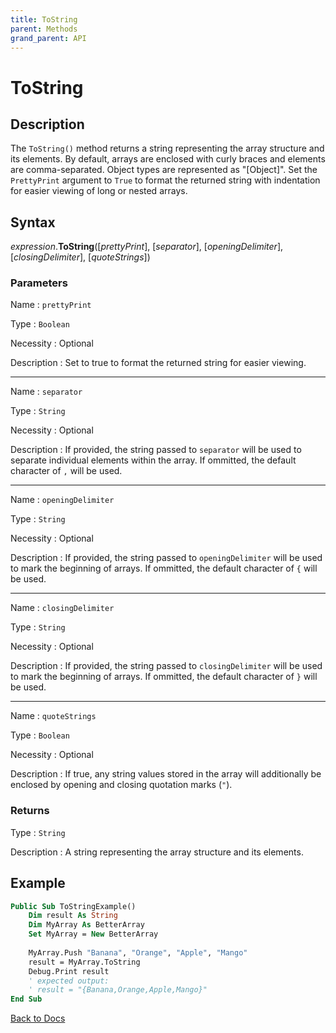 ```yaml
---
title: ToString
parent: Methods
grand_parent: API
---
```


# ToString

## Description
The `ToString()` method returns a string representing the array structure and its elements. By default, arrays are enclosed with curly braces and elements are comma-separated. Object types are represented as "[Object]". Set the `PrettyPrint` argument to `True` to format the returned string with indentation for easier viewing of long or nested arrays.

## Syntax

*expression*.**ToString**([*prettyPrint*], [*separator*], [*openingDelimiter*], [*closingDelimiter*], [*quoteStrings*])

### Parameters

Name 
: `prettyPrint`

Type
: `Boolean`

Necessity
: Optional

Description
: Set to true to format the returned string for easier viewing.

---

Name 
: `separator`

Type
: `String`

Necessity
: Optional

Description
: If provided, the string passed to `separator` will be used to separate individual elements within the array. If ommitted, the default character of `,` will be used.

---

Name 
: `openingDelimiter`

Type
: `String`

Necessity
: Optional

Description
: If provided, the string passed to `openingDelimiter` will be used to mark the beginning of arrays. If ommitted, the default character of `{` will be used.

---

Name 
: `closingDelimiter`

Type
: `String`

Necessity
: Optional

Description
: If provided, the string passed to `closingDelimiter` will be used to mark the beginning of arrays. If ommitted, the default character of `}` will be used.

---

Name 
: `quoteStrings`

Type
: `Boolean`

Necessity
: Optional

Description
: If true, any string values stored in the array will additionally be enclosed by opening and closing quotation marks (`"`).



### Returns

Type
: `String`

Description
: A string representing the array structure and its elements.

## Example

```vb
Public Sub ToStringExample()
    Dim result As String
    Dim MyArray As BetterArray
    Set MyArray = New BetterArray
    
    MyArray.Push "Banana", "Orange", "Apple", "Mango"
    result = MyArray.ToString
    Debug.Print result
    ' expected output:
    ' result = "{Banana,Orange,Apple,Mango}"
End Sub
```

[Back to Docs](https://senipah.github.io/VBA-Better-Array/)